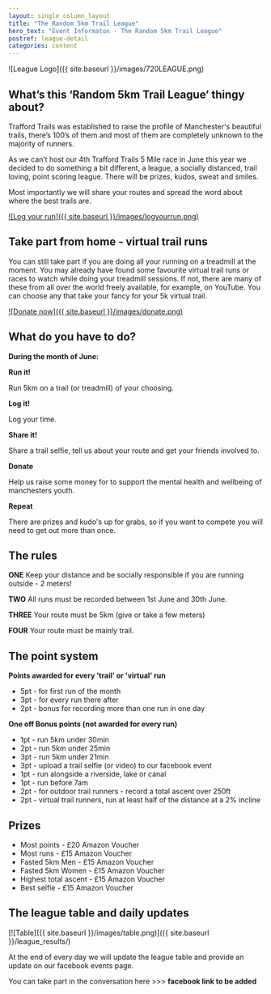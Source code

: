```yaml
---
layout: single_column_layout
title: "The Random 5km Trail League"
hero_text: "Event Informaton - The Random 5km Trail League"
postref: league-detail
categories: content
---
```


![League Logo]({{ site.baseurl }}/images/720LEAGUE.png)

## What’s this ‘Random 5km Trail League’ thingy about?

Trafford Trails was established to raise the profile of Manchester's beautiful trails, there’s 100’s of them and most of them are completely unknown to the majority of runners.

As we can’t host our 4th Trafford Trails 5 Mile race in June this year we decided to do something a bit different, a league, a socially distanced, trail loving, point scoring league. There will be prizes, kudos, sweat and smiles.

Most importantly we will share your routes and spread the word about where the best trails are.

[![Log your run]({{ site.baseurl }}/images/logyourrun.png)](https://forms.gle/qj8BkYTRqWScu5hz5)

## Take part from home - virtual trail runs

You can still take part if you are doing all your running on a treadmill at the moment. You may already have found some favourite virtual trail runs or races to watch while doing your treadmill sessions. If not, there are many of these from all over the world freely available, for example, on YouTube. You can choose any that take your fancy for your 5k virtual trail.

[![Donate now]({{ site.baseurl }}/images/donate.png)](https://www.justgiving.com/fundraising/trafford-trails)

## What do you have to do?

**During the month of June:**

**Run it!**

Run 5km on a trail (or treadmill) of your choosing.

**Log it!**

Log your time.

**Share it!**

Share a trail selfie, tell us about your route and get your friends involved to.  

**Donate**

Help us raise some money for to support the mental health and wellbeing of manchesters youth.

**Repeat**

There are prizes and kudo's up for grabs, so if you want to compete you will need to get out more than once.

## The rules

**ONE**
Keep your distance and be socially responsible if you are running outside - 2 meters!

**TWO**
All runs must be recorded between 1st June and 30th June.

**THREE**
Your route must be 5km (give or take a few meters)

**FOUR**
Your route must be mainly trail.


## The point system

**Points awarded for every 'trail' or 'virtual' run**

* 5pt - for first run of the month
* 3pt - for every run there after
* 2pt - bonus for recording more than one run in one day

**One off Bonus points (not awarded for every run)**

* 1pt - run 5km under 30min
* 2pt - run 5km under 25min
* 3pt - run 5km under 21min
* 3pt - upload a trail selfie (or video) to our facebook event
* 1pt - run alongside a riverside, lake or canal
* 1pt - run before 7am
* 2pt - for outdoor trail runners - record a total ascent over 250ft
* 2pt - virtual trail runners, run at least half of the distance at a 2% incline

## Prizes

* Most points - £20 Amazon Voucher
* Most runs - £15 Amazon Voucher
* Fasted 5km Men - £15 Amazon Voucher
* Fasted 5km Women - £15 Amazon Voucher
* Highest total ascent - £15 Amazon Voucher
* Best selfie - £15 Amazon Voucher

## The league table and daily updates

[![Table]({{ site.baseurl }}/images/table.png)]({{ site.baseurl }}/league_results/)

At the end of every day we will update the league table and provide an update on our facebook events page.

You can take part in the conversation here >>> **facebook link to be added**